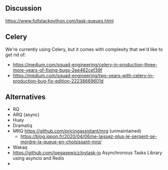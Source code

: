 ## Discussion
https://www.fullstackpython.com/task-queues.html

## Celery
We're currently using Celery, but it comes with complexity that we'd like to get rid of:

- https://medium.com/squad-engineering/celery-in-production-three-more-years-of-fixing-bugs-2ee462cef39f
- https://medium.com/squad-engineering/two-years-with-celery-in-production-bug-fix-edition-22238669601d

## Alternatives
- RQ
- ARQ (async)
- Huey
- Dramatiq
- MRQ <https://github.com/pricingassistant/mrq> (unmaintained)
	- https://blog.ippon.fr/2020/04/06/ne-laissez-plus-le-serpent-se-mordre-la-queue-en-choisissant-mrq/
- Wakaq
- https://github.com/joegasewicz/pytask-io Asynchronous Tasks Library using asyncio and Redis
- 